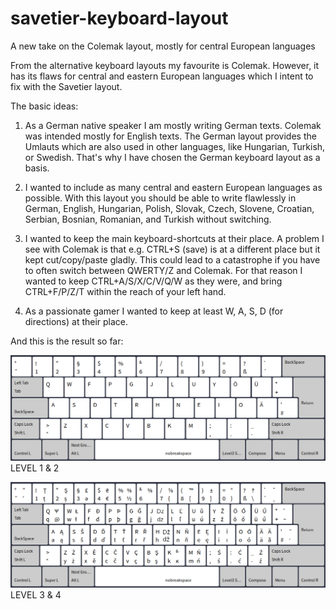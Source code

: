 # savetier-keyboard-layout
A new take on the Colemak layout, mostly for central European languages

From the alternative keyboard layouts my favourite is Colemak. However, it has its flaws for central and eastern European languages which I intent to fix with the Savetier layout.

The basic ideas:

1) As a German native speaker I am mostly writing German texts. Colemak was intended mostly for English texts. The German layout provides the Umlauts which are also used in other languages, like Hungarian, Turkish, or Swedish. That's why I have chosen the German keyboard layout as a basis. 

2) I wanted to include as many central and eastern European languages as possible. With this layout you should be able to write flawlessly in German, English, Hungarian, Polish, Slovak, Czech, Slovene, Croatian, Serbian, Bosnian, Romanian, and Turkish without switching.

3) I wanted to keep the main keyboard-shortcuts at their place. A problem I see with Colemak is that e.g. CTRL+S (save) is at a different place but it kept cut/copy/paste gladly. This could lead to a catastrophe if you have to often switch between QWERTY/Z and Colemak. For that reason I wanted to keep CTRL+A/S/X/C/V/Q/W as they were, and bring CTRL+F/P/Z/T within the reach of your left hand.

4) As a passionate gamer I wanted to keep at least W, A, S, D (for directions) at their place.

And this is the result so far:

![Level 1](https://raw.githubusercontent.com/savetier/savetier-keyboard-layout/main/savetier_keyb_layout_level1.png)
LEVEL 1 & 2

![Level 1](https://raw.githubusercontent.com/savetier/savetier-keyboard-layout/main/savetier_keyb_layout_level3.png)
LEVEL 3 & 4

